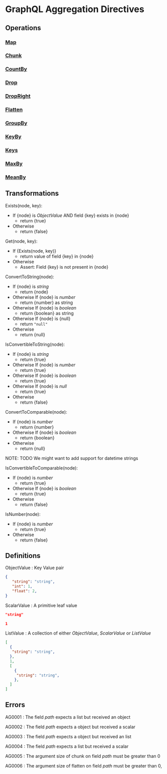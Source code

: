 # GraphQL Aggregation Directives
## Operations
### [Map](Operations/Map/Map.md)
### [Chunk](Operations/Chunk/Chunk.md)
### [CountBy](Operations/CountBy/CountBy.md)
### [Drop](Operations/Drop/Drop.md)
### [DropRight](Operations/Drop/DropRight.md)
### [Flatten](Operations/Flatten/Flatten.md)
### [GroupBy](Operations/GroupBy/GroupBy.md)
### [KeyBy](Operations/KeyBy/KeyBy.md)
### [Keys](Operations/Keys/Keys.md)
### [MaxBy](Operations/MaxBy/MaxBy.md)
### [MeanBy](Operations/MeanBy/MeanBy.md)

## Transformations
Exists(node, key):
  * If {node} is *ObjectValue* AND field {key} exists in {node}
    * return {true}
  * Otherwise
    * return {false}

Get(node, key):
  * If {Exists(node, key)}
    * return value of field {key} in {node}
  * Otherwise
    * Assert: Field {key} is not present in {node}

ConvertToString(node):
  * If {node} is *string*
    * return {node}
  * Otherwise If {node} is *number*
    * return {number} as string
  * Otherwise If {node} is *boolean*
    * return {boolean} as string
  * Otherwise If {node} is {null}
    * return `"null"`
  * Otherwise  
    * return {null}

IsConvertibleToString(node):
  * If {node} is *string*
    * return {true}
  * Otherwise If {node} is *number*
    * return {true}
  * Otherwise If {node} is *boolean*
    * return {true}
  * Otherwise If {node} is *null*
    * return {true}
  * Otherwise  
    * return {false}

ConvertToComparable(node):
  * If {node} is *number*
    * return {number} 
  * Otherwise If {node} is *boolean*
    * return {boolean} 
  * Otherwise  
    * return {null}

NOTE: TODO We might want to add support for datetime strings

IsConvertibleToComparable(node):
  * If {node} is *number*
    * return {true}
  * Otherwise If {node} is *boolean*
    * return {true}
  * Otherwise  
    * return {false}

IsNumber(node):
  * If {node} is *number*
    * return {true}
  * Otherwise  
    * return {false}


## Definitions
ObjectValue
: Key Value pair

```json example
{
   "string": "string",
   "int": 1,
   "float": 2,
}
```

ScalarValue
: A primitive leaf value

```json example
"string"
```
```json example
1
```

ListValue
: A collection of either  *ObjectValue*, *ScalarValue* or *ListValue*

```json example
[ 
  {
   "string": "string",
  },
  1,
  [
    {
     "string": "string",
    },
  ]
]
```


## Errors 
AG0001
: The field *path* expects a list but received an object

AG0002
: The field *path* expects a object but received a scalar

AG0003
: The field *path* expects a object but received an list

AG0004
: The field *path* expects a list but received a scalar

AG0005
: The argument size of chunk on field *path* must be greater than 0

AG0006
: The argument size of flatten on field *path* must be greater than 0,
